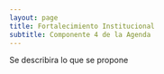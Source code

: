 ```yaml
---
layout: page
title: Fortalecimiento Institucional
subtitle: Componente 4 de la Agenda
---
```


Se describira lo que se propone